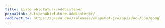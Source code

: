 ```yaml
---
title: ListenableFuture.addListener
permalink: /ListenableFuture.addListener/
redirect_to: https://guava.dev/releases/snapshot-jre/api/docs/com/google/common/util/concurrent/ListenableFuture.html#addListener-java.lang.Runnable-java.util.concurrent.Executor-
---
```

